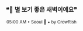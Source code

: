 <div align="center">

<br>

<h3>❝🌌 별 보기 좋은 새벽이에요❞</h3>

<sub>05:00 AM • Seoul 🌙 • by CrowRish</sub>

<br>

</div>